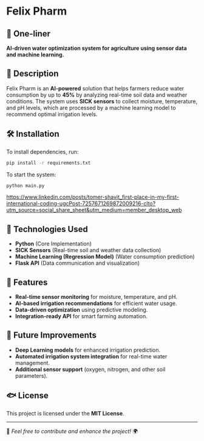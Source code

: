 # Felix Pharm

## 🌱 One-liner
**AI-driven water optimization system for agriculture using sensor data and machine learning.**

## 📌 Description
Felix Pharm is an **AI-powered** solution that helps farmers reduce water consumption by up to **45%** by analyzing real-time soil data and weather conditions. The system uses **SICK sensors** to collect moisture, temperature, and pH levels, which are processed by a machine learning model to recommend optimal irrigation levels.

## 🛠 Installation
To install dependencies, run:
```bash
pip install -r requirements.txt
```
To start the system:
```bash
python main.py
```
https://www.linkedin.com/posts/tomer-shavit_first-place-in-my-first-international-coding-ugcPost-7257671269872009216-clto?utm_source=social_share_sheet&utm_medium=member_desktop_web

## 🚀 Technologies Used
- **Python** (Core Implementation)
- **SICK Sensors** (Real-time soil and weather data collection)
- **Machine Learning (Regression Model)** (Water consumption prediction)
- **Flask API** (Data communication and visualization)

## 📎 Features
- **Real-time sensor monitoring** for moisture, temperature, and pH.
- **AI-based irrigation recommendations** for efficient water usage.
- **Data-driven optimization** using predictive modeling.
- **Integration-ready API** for smart farming automation.

## 🎯 Future Improvements
- **Deep Learning models** for enhanced irrigation prediction.
- **Automated irrigation system integration** for real-time water management.
- **Additional sensor support** (oxygen, nitrogen, and other soil parameters).

## 🐟 License
This project is licensed under the **MIT License**.

---
🚀 *Feel free to contribute and enhance the project!* 🌍


